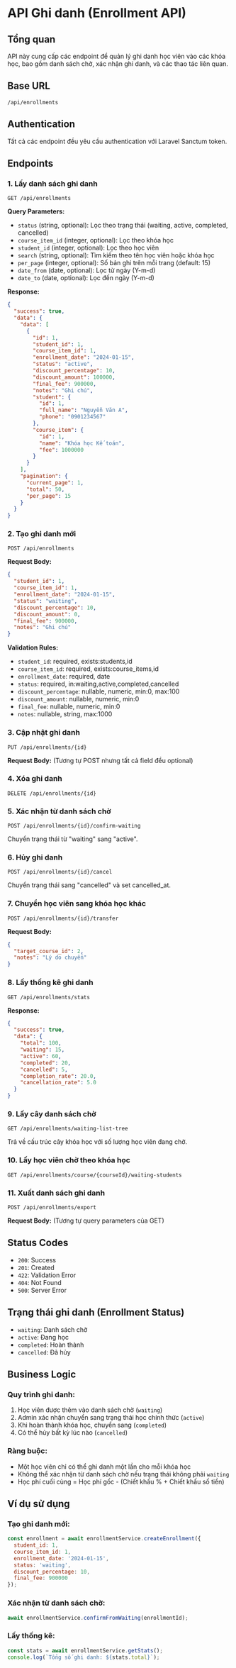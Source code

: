 # API Ghi danh (Enrollment API)

## Tổng quan
API này cung cấp các endpoint để quản lý ghi danh học viên vào các khóa học, bao gồm danh sách chờ, xác nhận ghi danh, và các thao tác liên quan.

## Base URL
```
/api/enrollments
```

## Authentication
Tất cả các endpoint đều yêu cầu authentication với Laravel Sanctum token.

## Endpoints

### 1. Lấy danh sách ghi danh
```http
GET /api/enrollments
```

**Query Parameters:**
- `status` (string, optional): Lọc theo trạng thái (waiting, active, completed, cancelled)
- `course_item_id` (integer, optional): Lọc theo khóa học
- `student_id` (integer, optional): Lọc theo học viên
- `search` (string, optional): Tìm kiếm theo tên học viên hoặc khóa học
- `per_page` (integer, optional): Số bản ghi trên mỗi trang (default: 15)
- `date_from` (date, optional): Lọc từ ngày (Y-m-d)
- `date_to` (date, optional): Lọc đến ngày (Y-m-d)

**Response:**
```json
{
  "success": true,
  "data": {
    "data": [
      {
        "id": 1,
        "student_id": 1,
        "course_item_id": 1,
        "enrollment_date": "2024-01-15",
        "status": "active",
        "discount_percentage": 10,
        "discount_amount": 100000,
        "final_fee": 900000,
        "notes": "Ghi chú",
        "student": {
          "id": 1,
          "full_name": "Nguyễn Văn A",
          "phone": "0901234567"
        },
        "course_item": {
          "id": 1,
          "name": "Khóa học Kế toán",
          "fee": 1000000
        }
      }
    ],
    "pagination": {
      "current_page": 1,
      "total": 50,
      "per_page": 15
    }
  }
}
```

### 2. Tạo ghi danh mới
```http
POST /api/enrollments
```

**Request Body:**
```json
{
  "student_id": 1,
  "course_item_id": 1,
  "enrollment_date": "2024-01-15",
  "status": "waiting",
  "discount_percentage": 10,
  "discount_amount": 0,
  "final_fee": 900000,
  "notes": "Ghi chú"
}
```

**Validation Rules:**
- `student_id`: required, exists:students,id
- `course_item_id`: required, exists:course_items,id
- `enrollment_date`: required, date
- `status`: required, in:waiting,active,completed,cancelled
- `discount_percentage`: nullable, numeric, min:0, max:100
- `discount_amount`: nullable, numeric, min:0
- `final_fee`: nullable, numeric, min:0
- `notes`: nullable, string, max:1000

### 3. Cập nhật ghi danh
```http
PUT /api/enrollments/{id}
```

**Request Body:** (Tương tự POST nhưng tất cả field đều optional)

### 4. Xóa ghi danh
```http
DELETE /api/enrollments/{id}
```

### 5. Xác nhận từ danh sách chờ
```http
POST /api/enrollments/{id}/confirm-waiting
```

Chuyển trạng thái từ "waiting" sang "active".

### 6. Hủy ghi danh
```http
POST /api/enrollments/{id}/cancel
```

Chuyển trạng thái sang "cancelled" và set cancelled_at.

### 7. Chuyển học viên sang khóa học khác
```http
POST /api/enrollments/{id}/transfer
```

**Request Body:**
```json
{
  "target_course_id": 2,
  "notes": "Lý do chuyển"
}
```

### 8. Lấy thống kê ghi danh
```http
GET /api/enrollments/stats
```

**Response:**
```json
{
  "success": true,
  "data": {
    "total": 100,
    "waiting": 15,
    "active": 60,
    "completed": 20,
    "cancelled": 5,
    "completion_rate": 20.0,
    "cancellation_rate": 5.0
  }
}
```

### 9. Lấy cây danh sách chờ
```http
GET /api/enrollments/waiting-list-tree
```

Trả về cấu trúc cây khóa học với số lượng học viên đang chờ.

### 10. Lấy học viên chờ theo khóa học
```http
GET /api/enrollments/course/{courseId}/waiting-students
```

### 11. Xuất danh sách ghi danh
```http
POST /api/enrollments/export
```

**Request Body:** (Tương tự query parameters của GET)

## Status Codes

- `200`: Success
- `201`: Created
- `422`: Validation Error
- `404`: Not Found
- `500`: Server Error

## Trạng thái ghi danh (Enrollment Status)

- `waiting`: Danh sách chờ
- `active`: Đang học
- `completed`: Hoàn thành
- `cancelled`: Đã hủy

## Business Logic

### Quy trình ghi danh:
1. Học viên được thêm vào danh sách chờ (`waiting`)
2. Admin xác nhận chuyển sang trạng thái học chính thức (`active`)
3. Khi hoàn thành khóa học, chuyển sang (`completed`)
4. Có thể hủy bất kỳ lúc nào (`cancelled`)

### Ràng buộc:
- Một học viên chỉ có thể ghi danh một lần cho mỗi khóa học
- Không thể xác nhận từ danh sách chờ nếu trạng thái không phải `waiting`
- Học phí cuối cùng = Học phí gốc - (Chiết khấu % + Chiết khấu số tiền)

## Ví dụ sử dụng

### Tạo ghi danh mới:
```javascript
const enrollment = await enrollmentService.createEnrollment({
  student_id: 1,
  course_item_id: 1,
  enrollment_date: '2024-01-15',
  status: 'waiting',
  discount_percentage: 10,
  final_fee: 900000
});
```

### Xác nhận từ danh sách chờ:
```javascript
await enrollmentService.confirmFromWaiting(enrollmentId);
```

### Lấy thống kê:
```javascript
const stats = await enrollmentService.getStats();
console.log(`Tổng số ghi danh: ${stats.total}`);
```
